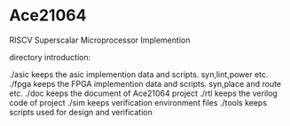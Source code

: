 # Ace21064
RISCV Superscalar Microprocessor Implemention

directory introduction:

./asic  keeps the asic implemention data and scripts. syn,lint,power etc.
./fpga  keeps the FPGA implemention data and scripts. syn,place and route etc.
./doc   keeps the document of Ace21064 project
./rtl   keeps the verilog code of project
./sim   keeps verification environment files
./tools keeps scripts used for design and verification



